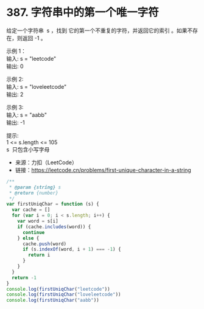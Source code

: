 # 387. 字符串中的第一个唯一字符

给定一个字符串  s ，找到 它的第一个不重复的字符，并返回它的索引 。如果不存在，则返回 -1 。

示例 1：  
输入: s = "leetcode"  
输出: 0

示例 2:  
输入: s = "loveleetcode"  
输出: 2

示例 3:  
输入: s = "aabb"  
输出: -1

提示:  
1 <= s.length <= 105  
s  只包含小写字母

- 来源：力扣（LeetCode）  
- 链接：https://leetcode.cn/problems/first-unique-character-in-a-string

```javascript
/**
 * @param {string} s
 * @return {number}
 */
var firstUniqChar = function (s) {
  var cache = []
  for (var i = 0; i < s.length; i++) {
    var word = s[i]
    if (cache.includes(word)) {
      continue
    } else {
      cache.push(word)
      if (s.indexOf(word, i + 1) === -1) {
        return i
      }
    }
  }
  return -1
}
console.log(firstUniqChar("leetcode"))
console.log(firstUniqChar("loveleetcode"))
console.log(firstUniqChar("aabb"))
```
